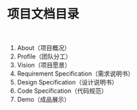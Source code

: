 # 项目文档目录

&nbsp;&nbsp;

1. About（项目概况）
2. Profile（团队分工）
3. Vision（项目愿景）
4. Requirement Specification（需求说明书）
5. Design Specification（设计说明书）
6. Code Specification（代码规范）
7. Demo（成品展示）